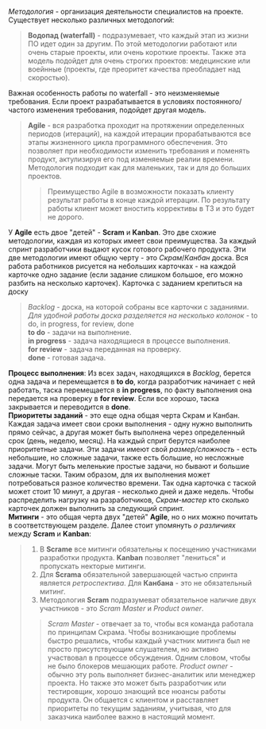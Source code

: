 *Методология* - организация деятельности специалистов на проекте. Существует несколько различных методологий:  
> **Водопад (waterfall)** - подразумевает, что каждый этап из жизни ПО идет один за другим. По этой методологии работают или очень старые проекты, или очень короткие проекты. Также эта модель подойдет для очень строгих проектов: медецинские или воейнные (проекты, где преоритет качества преобладает над скоростью).

Важная особенность работы по waterfall - это неизменяемые требования. Если проект разрабатывается в условиях постоянного/частого изменения требования, подойдет другая модель.
> **Agile** - вся разработка проходит на протяжении определенных периодов (итераций), на каждой итерации прорабатываются все этапы жизненного цикла программного обеспечения. Это позволяет при необходимости изменить требования и поменять продукт, актулизируя его под изменяемые реалии времени. Методология подходит как для маленьких, так и для до больших проектов.  
>> Преимущество Agile в возможности показать клиенту результат работы в конце каждой итерации. По результату работы клиент может вностить коррективы в ТЗ и это будет не дорого.  

У **Agile** есть двое "детей" - **Scram** и **Kanban**. Это две схожие методологии, каждая из которых имеет свои преимущества. За каждый спринт разработчики выдают кусок готового рабочего продукта. Эти две методологии имеют общую черту - это *Скрам*/*Канбан* доска. Вся работа работников рисуется на небольших карточках - на каждой карточке одно задание (если задание слишком большое, его можно разбить на несколько карточек). Карточка с заданием крепиться на доску
> *Backlog* - доска, на которой собраны все карточки с заданиями.  
*Для удобной работы доска разделяется на несколько колонок* - to do, in progress, for review, done  
> **to do** - задачи на выполнение.  
> **in progress** - задача находящиеся в процессе выполнения.  
> **for review** - задача переданная на проверку.  
> **done** - готовая задача.  

**Процесс выполнения**: Из всех задач, находящихся в *Backlog*, берется одна задача и перемещается в **to do**, когда разработчик начинает с ней работать, таска перемещается в **in progress**, по факту выполнения она передается на проверку в **for review**. Если все хорошо, таска закрывается и переводится в **done**.  
**Приоритеты заданий** - это еще одна общая черта Скрам и Канбан. Каждая задача имеет свои сроки выполнения - одну нужно выполнить прямо сейчас, а другая может быть выполнена через определенный срок (день, неделю, месяц). На каждый сприт берутся наиболее приоритетные задачи. Эти задачи имеют свой *размер/сложность* - есть небольшие, но сложные задачи, также есть большие, но несложные задачи. Могут быть меленькие простые задачи, но бывают и большие сложные таски. Таким образом, для их выполнения может потребоваться разное количество времени. Так одна карточка с таской может стоит 10 минут, а другая - несколько дней и даже недель. Чтобы распределить нагрузку на разработчиков, *Скрам-мастер* кто сколько карточек должен выполнить за следующий спринт.  
**Митинги** - это общая черта двух "детей" **Agile**, но о них можно почитать в соответствующем разделе. Далее стоит упомянуть *о различиях* между **Scram** и **Kanban**:  
> 1. В **Scrame** все митинги обязательны к посещению участниками разработки продукта. **Kanban** позволяет "лениться" и пропускать некторые митинги.  
> 2. Для **Scrama** обязательной завершающей частью спринта является *ретроспектива*. Для **Канбана** - это не обязательный митинг.
> 3. Методология **Scram** подразумеват обязательное наличие двух участников - это *Scram Master* и *Product owner*.
> > *Scram Master* - отвечает за то, чтобы вся команда работала по принципам Скрама. Чтобы возникающие проблемы быстро решались, чтобы каждый участник митинга был не просто присутствующим слушателем, но активно участвовал в процессе обсуждения. Одним словом, чтобы не было блокеров мешающих работе.
> > *Product owner* - обычно эту роль выполняет бизнес-аналитик или менеджер проекта. Но также это может быть разработчик или тестировщик, хорошо знающий все нюансы работы продукта. Он общается с клиентом и расставляет приоритеты по текущим заданиям, учитывая, что для заказчика наиболее важно в настоящий момент.
